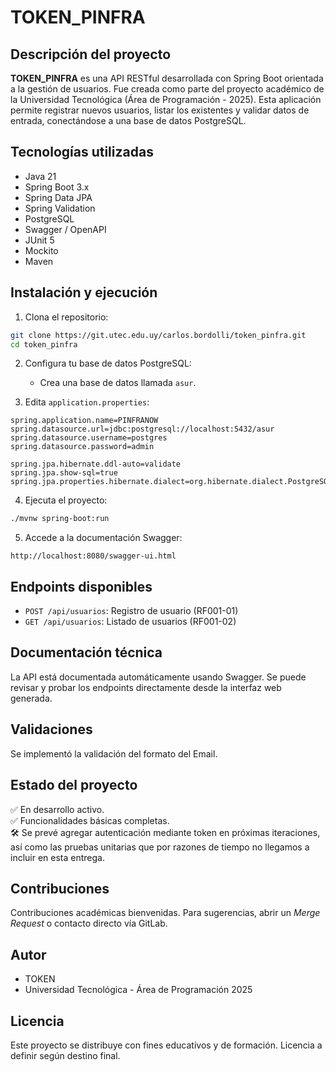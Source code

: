 
# TOKEN_PINFRA

## Descripción del proyecto

**TOKEN_PINFRA** es una API RESTful desarrollada con Spring Boot orientada a la gestión de usuarios. Fue creada como parte del proyecto académico de la Universidad Tecnológica (Área de Programación - 2025). Esta aplicación permite registrar nuevos usuarios, listar los existentes y validar datos de entrada, conectándose a una base de datos PostgreSQL.

## Tecnologías utilizadas

- Java 21
- Spring Boot 3.x
- Spring Data JPA
- Spring Validation
- PostgreSQL
- Swagger / OpenAPI
- JUnit 5
- Mockito
- Maven

## Instalación y ejecución

1. Clona el repositorio:
```bash
git clone https://git.utec.edu.uy/carlos.bordolli/token_pinfra.git
cd token_pinfra
```

2. Configura tu base de datos PostgreSQL:
    - Crea una base de datos llamada `asur`.

3. Edita `application.properties`:
```properties
spring.application.name=PINFRANOW
spring.datasource.url=jdbc:postgresql://localhost:5432/asur
spring.datasource.username=postgres
spring.datasource.password=admin

spring.jpa.hibernate.ddl-auto=validate
spring.jpa.show-sql=true
spring.jpa.properties.hibernate.dialect=org.hibernate.dialect.PostgreSQLDialect
```

4. Ejecuta el proyecto:
```bash
./mvnw spring-boot:run
```

5. Accede a la documentación Swagger:
```
http://localhost:8080/swagger-ui.html
```

## Endpoints disponibles

- `POST /api/usuarios`: Registro de usuario (RF001-01)
- `GET /api/usuarios`: Listado de usuarios (RF001-02)

## Documentación técnica

La API está documentada automáticamente usando Swagger. Se puede revisar y probar los endpoints directamente desde la interfaz web generada.

## Validaciones

Se implementó la validación del formato del Email.

## Estado del proyecto

✅ En desarrollo activo.  
✅ Funcionalidades básicas completas.  
🛠 Se prevé agregar autenticación mediante token en próximas iteraciones, así como las pruebas unitarias que por razones de tiempo no llegamos a incluir en esta entrega.

## Contribuciones

Contribuciones académicas bienvenidas. Para sugerencias, abrir un *Merge Request* o contacto directo vía GitLab.

## Autor

- TOKEN
- Universidad Tecnológica - Área de Programación 2025

## Licencia

Este proyecto se distribuye con fines educativos y de formación. Licencia a definir según destino final.
